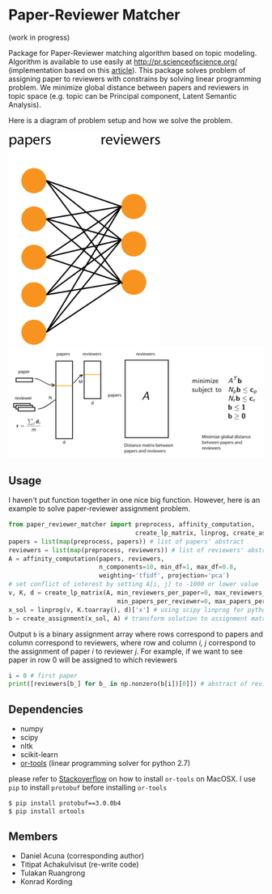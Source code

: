 # Paper-Reviewer Matcher

(work in progress)

Package for Paper-Reviewer matching algorithm based on topic modeling.
Algorithm is available to use easily at http://pr.scienceofscience.org/
(implementation based on this [article](http://www.cis.upenn.edu/~cjtaylor/PUBLICATIONS/pdfs/TaylorTR08.pdf)).
This package solves problem of assigning paper to reviewers with constrains by solving linear programming problem.
We minimize global distance between papers and reviewers in topic space (e.g. topic can be Principal component,
  Latent Semantic Analysis).

Here is a diagram of problem setup and how we solve the problem.

<img src="data/problem_setup.png" width="300">

<img src="data/paper_reviewer_matching.png" width="600">


## Usage

I haven't put function together in one nice big function. However, here is an
example to solve paper-reviewer assignment problem.

```python
from paper_reviewer_matcher import preprocess, affinity_computation,
                                   create_lp_matrix, linprog, create_assignment
papers = list(map(preprocess, papers)) # list of papers' abstract
reviewers = list(map(preprocess, reviewers)) # list of reviewers' abstract
A = affinity_computation(papers, reviewers,
                         n_components=10, min_df=1, max_df=0.8,
                         weighting='tfidf', projection='pca')
# set conflict of interest by setting A[i, j] to -1000 or lower value
v, K, d = create_lp_matrix(A, min_reviewers_per_paper=0, max_reviewers_per_paper=3,
                              min_papers_per_reviewer=0, max_papers_per_reviewer=3)
x_sol = linprog(v, K.toarray(), d)['x'] # using scipy linprog for python 3
b = create_assignment(x_sol, A) # transform solution to assignment matrix
```

Output `b` is a binary assignment array where rows correspond to papers and
column correspond to reviewers, where row and column _i, j_ correspond to the
assignment of paper _i_ to reviewer _j_. For example, if we want to see paper
in row 0 will be assigned to which reviewers

```python
i = 0 # first paper
print([reviewers[b_] for b_ in np.nonzero(b[i])[0]]) # abstract of reviewers who will review paper 0
```


## Dependencies

- numpy
- scipy
- nltk
- scikit-learn
- [or-tools](https://github.com/google/or-tools) (linear programming solver for python 2.7)

please refer to [Stackoverflow](http://stackoverflow.com/questions/26593497/cant-install-or-tools-on-mac-10-10)
on how to install `or-tools` on MacOSX. I use `pip` to install `protobuf` before installing `or-tools`

```
$ pip install protobuf==3.0.0b4
$ pip install ortools
```

## Members

- Daniel Acuna (corresponding author)
- Titipat Achakulvisut (re-write code)
- Tulakan Ruangrong
- Konrad Kording
